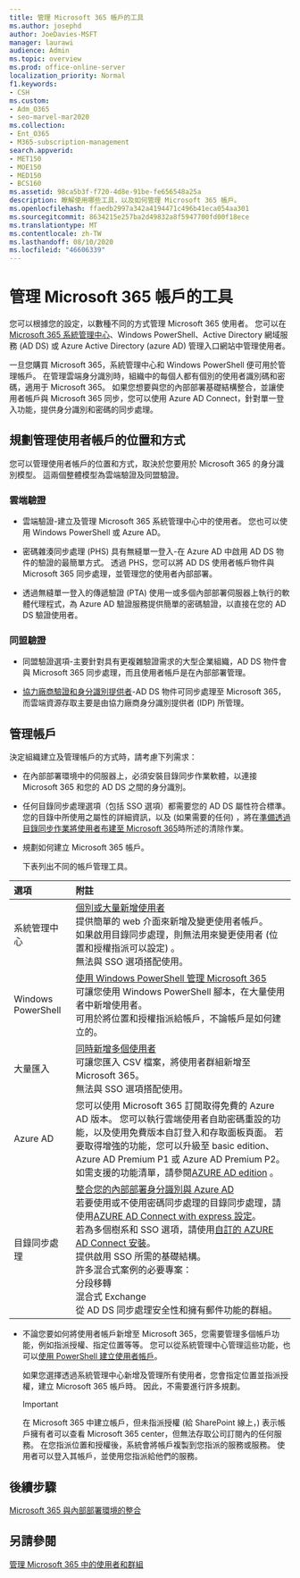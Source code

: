 ```yaml
---
title: 管理 Microsoft 365 帳戶的工具
ms.author: josephd
author: JoeDavies-MSFT
manager: laurawi
audience: Admin
ms.topic: overview
ms.prod: office-online-server
localization_priority: Normal
f1.keywords:
- CSH
ms.custom:
- Adm_O365
- seo-marvel-mar2020
ms.collection:
- Ent_O365
- M365-subscription-management
search.appverid:
- MET150
- MOE150
- MED150
- BCS160
ms.assetid: 98ca5b3f-f720-4d8e-91be-fe656548a25a
description: 瞭解使用哪些工具，以及如何管理 Microsoft 365 帳戶。
ms.openlocfilehash: ffaedb2997a342a4194471c496b41eca054aa301
ms.sourcegitcommit: 8634215e257ba2d49832a8f5947700fd00f18ece
ms.translationtype: MT
ms.contentlocale: zh-TW
ms.lasthandoff: 08/10/2020
ms.locfileid: "46606339"
---
```

# <a name="tools-to-manage-microsoft-365-accounts"></a>管理 Microsoft 365 帳戶的工具

您可以根據您的設定，以數種不同的方式管理 Microsoft 365 使用者。 您可以在[Microsoft 365 系統管理中心](https://admin.microsoft.com)、Windows PowerShell、Active Directory 網域服務 (AD DS) 或 Azure Active Directory (azure AD) 管理入口網站中管理使用者。 

一旦您購買 Microsoft 365，系統管理中心和 Windows PowerShell 便可用於管理帳戶。 在管理雲端身分識別時，組織中的每個人都有個別的使用者識別碼和密碼，適用于 Microsoft 365。 如果您想要與您的內部部署基礎結構整合，並讓使用者帳戶與 Microsoft 365 同步，您可以使用 Azure AD Connect，針對單一登入功能，提供身分識別和密碼的同步處理。
  
## <a name="plan-for-where-and-how-you-will-manage-your-user-accounts"></a>規劃管理使用者帳戶的位置和方式

您可以管理使用者帳戶的位置和方式，取決於您要用於 Microsoft 365 的身分識別模型。 這兩個整體模型為雲端驗證及同盟驗證。
  
### <a name="cloud-authentication"></a>雲端驗證

- 雲端驗證-建立及管理 Microsoft 365 系統管理中心中的使用者。 您也可以使用 Windows PowerShell 或 Azure AD。 
    
- 密碼雜湊同步處理 (PHS) 具有無縫單一登入-在 Azure AD 中啟用 AD DS 物件的驗證的最簡單方式。 透過 PHS，您可以將 AD DS 使用者帳戶物件與 Microsoft 365 同步處理，並管理您的使用者內部部署。 
    
- 透過無縫單一登入的傳遞驗證 (PTA) 使用一或多個內部部署伺服器上執行的軟體代理程式，為 Azure AD 驗證服務提供簡單的密碼驗證，以直接在您的 AD DS 驗證使用者。 
    
### <a name="federated-authentication"></a>同盟驗證

- 同盟驗證選項-主要針對具有更複雜驗證需求的大型企業組織，AD DS 物件會與 Microsoft 365 同步處理，而且使用者帳戶是在內部部署管理。 
    
- [協力廠商驗證和身分識別提供者](about-office-365-identity.md)-AD DS 物件可同步處理至 Microsoft 365，而雲端資源存取主要是由協力廠商身分識別提供者 (IDP) 所管理。 
    
## <a name="managing-accounts"></a>管理帳戶

決定組織建立及管理帳戶的方式時，請考慮下列需求：
  
- 在內部部署環境中的伺服器上，必須安裝目錄同步作業軟體，以連接 Microsoft 365 和您的 AD DS 之間的身分識別。
    
- 任何目錄同步處理選項（包括 SSO 選項）都需要您的 AD DS 屬性符合標準。 您的目錄中所使用之屬性的詳細資訊，以及 (如果需要的任何) ，將在[準備透過目錄同步作業將使用者布建至 Microsoft 365](prepare-for-directory-synchronization.md)時所述的清除作業。 
    
- 規劃如何建立 Microsoft 365 帳戶。
    
    下表列出不同的帳戶管理工具。
    
|**選項**|**附註**|
|:-----|:-----|
|系統管理中心  <br/> |[個別或大量新增使用者](https://docs.microsoft.com/microsoft-365/admin/add-users/add-users) <br/>  提供簡單的 web 介面來新增及變更使用者帳戶。  <br/>  如果啟用目錄同步處理，則無法用來變更使用者 (位置和授權指派可以設定) 。  <br/>  無法與 SSO 選項搭配使用。  <br/> |
|Windows PowerShell  <br/> |[使用 Windows PowerShell 管理 Microsoft 365](https://go.microsoft.com/fwlink/p/?LinkId=698471) <br/>  可讓您使用 Windows PowerShell 腳本，在大量使用者中新增使用者。  <br/>  可用於將位置和授權指派給帳戶，不論帳戶是如何建立的。  <br/> |
|大量匯入  <br/> |[同時新增多個使用者](add-several-users-at-the-same-time.md) <br/>  可讓您匯入 CSV 檔案，將使用者群組新增至 Microsoft 365。  <br/>  無法與 SSO 選項搭配使用。  <br/> |
|Azure AD  <br/> |您可以使用 Microsoft 365 訂閱取得免費的 Azure AD 版本。 您可以執行雲端使用者自助密碼重設的功能，以及使用免費版本自訂登入和存取面板頁面。 若要取得增強的功能，您可以升級至 basic edition、Azure AD Premium P1 或 Azure AD Premium P2。 如需支援的功能清單，請參閱[AZURE AD edition](https://go.microsoft.com/fwlink/p/?LinkId=698465) 。  <br/> |
|目錄同步處理  <br/> |[整合您的內部部署身分識別與 Azure AD](https://go.microsoft.com/fwlink/p/?LinkID=624168) <br/>  若要使用或不使用密碼同步處理的目錄同步處理，請使用[AZURE AD Connect with express 設定](https://go.microsoft.com/fwlink/p/?LinkID=698537)。  <br/>  若為多個樹系和 SSO 選項，請使用[自訂的 AZURE AD Connect 安裝](https://go.microsoft.com/fwlink/p/?LinkId=698430)。  <br/>  提供啟用 SSO 所需的基礎結構。  <br/>  許多混合式案例的必要專案：  <br/>  分段移轉  <br/>  混合式 Exchange  <br/>  從 AD DS 同步處理安全性和擁有郵件功能的群組。  <br/> |
   
- 不論您要如何將使用者帳戶新增至 Microsoft 365，您需要管理多個帳戶功能，例如指派授權、指定位置等等。 您可以從系統管理中心管理這些功能，也可以[使用 PowerShell 建立使用者帳戶](https://go.microsoft.com/fwlink/p/?LinkId=717083)。
    
    如果您選擇透過系統管理中心新增及管理所有使用者，您會指定位置並指派授權，建立 Microsoft 365 帳戶時。 因此，不需要進行許多規劃。
    
    > [!IMPORTANT]
    > 在 Microsoft 365 中建立帳戶，但未指派授權 (給 SharePoint 線上，) 表示帳戶擁有者可以查看 Microsoft 365 center，但無法存取公司訂閱內的任何服務。 在您指派位置和授權後，系統會將帳戶複製到您指派的服務或服務。 使用者可以登入其帳戶，並使用您指派給他們的服務。 
  
## <a name="next-steps"></a>後續步驟

[Microsoft 365 與內部部署環境的整合](office-365-integration.md)
  
## <a name="see-also"></a>另請參閱

[管理 Microsoft 365 中的使用者和群組](https://docs.microsoft.com/microsoft-365/admin/add-users)
  
